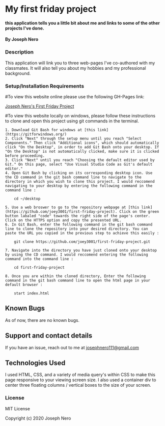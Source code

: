 # My first friday project

#### this application tells you a little bit about me and links to some of the other projects I've done. 

#### By Joseph Nero 

### Description

This application will link you to three web-pages I've co-authored with my classmates. It will also tell you about my hobbies and my professional background. 

### Setup/Installation Requirements

#To view this website online please use the following GH-Pages link: 

[Joseph Nero's First Friday Project](https://joey3001.github.io/first-friday-project/)

#To view this website locally on windows, please follow these instructions to clone and open this project using git commands in the terminal. 

    1. Download Git Bash for windows at [this link](https://gitforwindows.org/)
    2. Click "Next" through the setup menu until you reach "Select Components." Then click "Additional icons", which should automatically click "On the Desktop", in order to add Git Bash onto your desktop. If "On the Desktop" is not automatically clicked, make sure it is clicked before proceeding. 
    3. Click "Next" until you reach "Choosing the default editor used by Git." On this page, select "Use Visual Studio Code as Git's default editor."
    4. Open Git Bash by clicking on its corresponding desktop icon. Use the CD command in the git bash command line to navigate to the directory in which you wish to clone this project. I would reccomend navigating to your desktop by entering the following command in the command line : 

        cd ~/desktop 

    5. Use a web broswer to go to the repository webpage at [this link](https://github.com/joey3001/first-friday-project). Click on the green button labaled "code" towards the right side of the page's center. Click on the HTTPS option and copy the presented URL. 
    6. In Git Bash, enter the following command in the git bash command line to clone the repository into your desired directory. You can paste the URL you copied in the previous step to achieve this easily : 

        git clone https://github.com/joey3001/first-friday-project.git

    7. Navigate into the directory you have just cloned onto your desktop by using the CD command. I would reccomend entering the following command into the command line : 

        cd first-friday-project 

    8. Once you are within the cloned directory, Enter the following command in the git bash command line to open the html page in your default browser : 

        start index.html 

  


## Known Bugs

As of now, there are no known bugs. 

## Support and contact details

If you have an issue, reach out to me at josephnero111@gmail.com

## Technologies Used

I used HTML, CSS, and a variety of media query's within CSS to make this page responsive to your viewing screen size. I also used a container div to center three floating columns / vertical boxes to the size of your screen. 

### License

MIT License

Copyright (c) 2020 Joseph Nero 